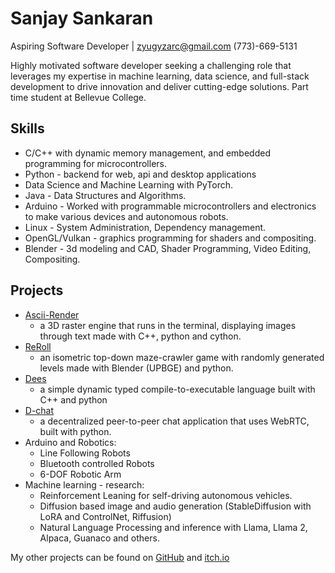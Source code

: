 # Sanjay Sankaran

Aspiring Software Developer | <zyugyzarc@gmail.com> (773)-669-5131

Highly motivated software developer seeking a challenging role that leverages my expertise in machine learning, data science, and full-stack development to drive innovation and deliver cutting-edge solutions. Part time student at Bellevue College.

## Skills
* C/C++ with dynamic memory management, and embedded programming for microcontrollers.
* Python - backend for web, api and desktop applications
* Data Science and Machine Learning with PyTorch.
* Java - Data Structures and Algorithms.
* Arduino - Worked with programmable microcontrollers and electronics to make various devices and autonomous robots.
* Linux - System Administration, Dependency management.
* OpenGL/Vulkan - graphics programming for shaders and compositing.
* Blender - 3d modeling and CAD, Shader Programming, Video Editing, Compositing.

## Projects
* [Ascii-Render](https://github.com/zyugyzarc/ascii-render)
  *  a 3D raster engine that runs in the terminal, displaying images through text made with C++, python and cython.
* [ReRoll](https://zyugyzarc.itch.io/reroll)
  * an isometric top-down maze-crawler game with randomly generated levels made with Blender (UPBGE) and python.
* [Dees](https://github.com/zyugyzarc/dees)
  * a simple dynamic typed compile-to-executable language built with C++ and python
* [D-chat](https://github.com/zyugyzarc/d-chat)
  *  a decentralized peer-to-peer chat application that uses WebRTC, built with python.
* Arduino and Robotics:
  *  Line Following Robots
  *  Bluetooth controlled Robots
  *  6-DOF Robotic Arm
* Machine learning - research:
   * Reinforcement Leaning for self-driving autonomous vehicles.
   * Diffusion based image and audio generation (StableDiffusion with LoRA and ControlNet, Riffusion)
   * Natural Language Processing and inference with Llama, Llama 2, Alpaca, Guanaco and others.

My other projects can be found on [GitHub](https://github.com/zyugyzarc) and [itch.io](https://zyugyzarc.itch.io)
